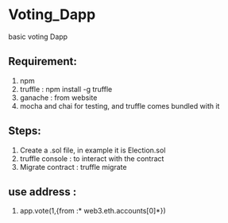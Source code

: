 # Voting_Dapp
basic voting Dapp


## Requirement:

1. npm 
2. truffle : npm install -g truffle
3. ganache : from website
4. mocha and chai for testing, and truffle comes bundled with it

## Steps:


1. Create a .sol file, in example it is Election.sol
2. truffle console :  to interact with the contract
3. Migrate contract : truffle migrate


## use address : 

1. app.vote(1,{from :* web3.eth.accounts[0]*})


